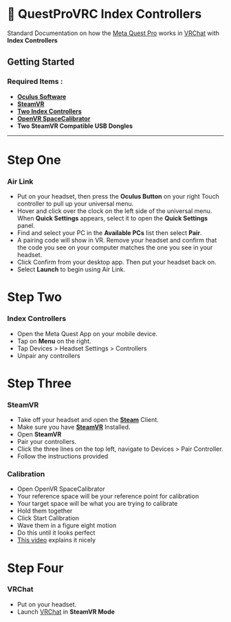 # 🥽 QuestProVRC Index Controllers
Standard Documentation on how the [Meta Quest Pro](https://www.meta.com/quest/quest-pro/) works in [VRChat](https://vrchat.com/) with **Index Controllers**
## Getting Started
### Required Items : 
* **[Oculus Software](https://www.oculus.com/download_app/?id=1582076955407037)**
* **[SteamVR](https://store.steampowered.com/app/250820/SteamVR/)**
* **[Two Index Controllers](https://store.steampowered.com/app/1059550/Valve_Index_Controllers/)**
* **[OpenVR SpaceCalibrator](https://github.com/pushrax/OpenVR-SpaceCalibrator)**
* **Two SteamVR Compatible USB Dongles**

***

# Step One
### Air Link
* Put on your headset, then press the **Oculus Button** on your right Touch controller to pull up your universal menu.
* Hover and click over the clock on the left side of the universal menu. When **Quick Settings** appears, select it to open the **Quick Settings** panel.
* Find and select your PC in the **Available PCs** list then select **Pair**.
* A pairing code will show in VR. Remove your headset and confirm that the code you see on your computer matches the one you see in your headset. 
* Click Confirm from your desktop app. Then put your headset back on.
* Select **Launch** to begin using Air Link. 

# Step Two
### Index Controllers
* Open the Meta Quest App on your mobile device.
* Tap on **Menu** on the right.
* Tap Devices > Headset Settings > Controllers
* Unpair any controllers

# Step Three
### SteamVR
* Take off your headset and open the **[Steam](https://store.steampowered.com/about/)** Client.
* Make sure you have **[SteamVR](https://store.steampowered.com/app/250820/SteamVR/)** Installed.
* Open **SteamVR**
* Pair your controllers.
* Click the three lines on the top left, navigate to Devices > Pair Controller.
* Follow the instructions provided
### Calibration
* Open OpenVR SpaceCalibrator
* Your reference space will be your reference point for calibration
* Your target space will be what you are trying to calibrate
* Hold them together
* Click Start Calibration
* Wave them in a figure eight motion
* Do this until it looks perfect
* [This video](https://www.youtube.com/watch?v=7r8l5RJdX8o) explains it nicely


# Step Four
### VRChat
* Put on your headset.
* Launch [VRChat](https://vrchat.com/) in **SteamVR Mode**
